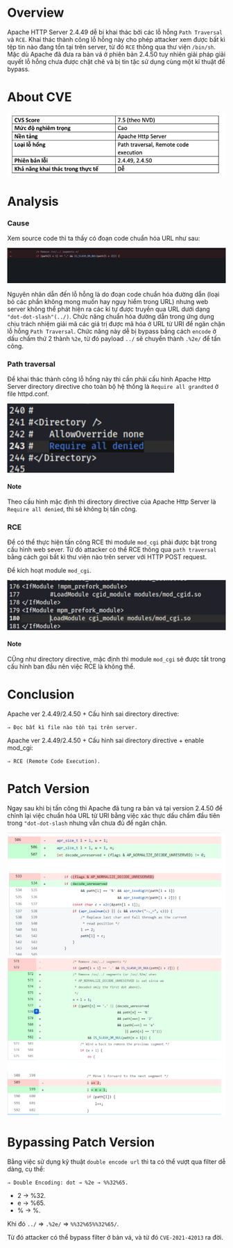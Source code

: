 # Overview

Apache HTTP Server 2.4.49 dễ bị khai thác bởi các lỗ hỗng ``Path Traversal`` và ``RCE``. Khai thác thành công lỗ hỗng này cho phép attacker xem được bất kì tệp tin nào đang tồn tại trên server, từ đó ``RCE`` thông qua thư viện ``/bin/sh``. Mặc dù Apache đã đưa ra bản vá ở phiên bản 2.4.50 tuy nhiên giải pháp giải quyết lỗ hỗng chưa được chặt chẻ và bị tin tặc sử dụng cùng một kĩ thuật để bypass.

# About CVE

![alt text](/Research_CVE/images/1.png)

# Analysis

### Cause

Xem source code thì ta thấy có đoạn code chuẩn hóa URL như sau:

![alt text](/Research_CVE/images/2.png)

Nguyên nhân dẫn đến lỗ hỗng là do đoạn code chuẩn hóa đường dẫn (loại bỏ các phần không mong muốn hay nguy hiểm trong URL) nhưng web server không thể phát hiện ra các kí tự được truyền qua URL dưới dạng ``"dot-dot-slash"(../)``. Chức năng chuẩn hóa đường dẫn trong ứng dụng chịu trách nhiệm giải mã các giá trị được mã hóa ở URL từ URI để ngăn chặn lỗ hỗng ``Path Traversal``. Chức năng này dễ bị bypass bầng cách ``encode`` ở dấu chấm thứ 2 thành ``%2e``, từ đó payload ``../`` sẽ chuyển thành ``.%2e/`` để tấn công.

### Path traversal

Để khai thác thành công lỗ hổng này thì cần phải cấu hình Apache Http Server directory directive cho toàn bộ hệ thống là ``Require all grandted`` ở file httpd.conf.

![alt text](/Research_CVE/images/4.png)

#### Note

Theo cấu hình mặc định thì directory directive của Apache Http Server là ``Require all denied``, thì sẽ không bị tấn công.

### RCE

Để có thể thực hiện tấn công RCE thì module ``mod_cgi`` phải được bật trong cấu hình web sever. Từ đó attacker có thể RCE thông qua ``path traversal`` bằng cách gọi bất kì thư viện nào trên server với HTTP POST request.

Để kích hoạt module ``mod_cgi``.

![alt text](/Research_CVE/images/5.png)

#### Note

CŨng như directory directive, mặc định thì module ``mod_cgi`` sẽ được tắt trong cấu hình ban đầu nên việc RCE là không thể.

# Conclusion

Apache ver 2.4.49/2.4.50 + Cấu hình sai directory directive:

    ⇒ Đọc bất kì file nào tồn tại trên server.

Apache ver 2.4.49/2.4.50 + Cấu hình sai directory directive + enable mod_cgi:

    ⇒ RCE (Remote Code Execution).

# Patch Version

Ngay sau khi bị tấn công thì Apache đã tung ra bản vá tại version 2.4.50 để chỉnh lại việc chuẩn hóa URL từ URI bằng việc xác thực dấu chấm đầu tiên trong ``"dot-dot-slash`` nhưng vẫn chưa đủ để ngăn chặn.

![alt text](/Research_CVE/images/6.png)

# Bypassing Patch Version

Bằng việc sử dụng kỹ thuật ``double encode url`` thì ta có thể vượt qua filter dễ dàng, cụ thể:

    ⇒ Double Encoding: dot → %2e → %%32%65.

 - 2 -> %32.
 - e -> %65.
 - % -> %.

Khi đó ``../`` ⇒ ``.%2e/`` ⇒ ``%%32%65%%32%65/``.

Từ đó attacker có thể bypass filter ở bản vá, và từ đó ``CVE-2021-42013`` ra đời.

